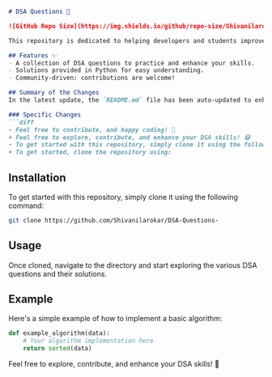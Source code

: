 ```markdown
# DSA Questions 🚀

![GitHub Repo Size](https://img.shields.io/github/repo-size/Shivanilarokar/DSA-Questions-) ![Contributors](https://img.shields.io/github/contributors/Shivanilarokar/DSA-Questions-) ![Issues](https://img.shields.io/github/issues/Shivanilarokar/DSA-Questions-)

This repository is dedicated to helping developers and students improve their skills in Data Structures and Algorithms (DSA) through a collection of curated questions and solutions.

## Features ✨
- A collection of DSA questions to practice and enhance your skills.
- Solutions provided in Python for easy understanding.
- Community-driven: contributions are welcome!

## Summary of the Changes
In the latest update, the `README.md` file has been auto-updated to enhance clarity and provide a better user experience. Key modifications include:

### Specific Changes
```diff
- Feel free to contribute, and happy coding! 🎉
+ Feel free to explore, contribute, and enhance your DSA skills! 😃
- To get started with this repository, simply clone it using the following command:
+ To get started, clone the repository using:
```

## Installation
To get started with this repository, simply clone it using the following command:
```bash
git clone https://github.com/Shivanilarokar/DSA-Questions-
```

## Usage
Once cloned, navigate to the directory and start exploring the various DSA questions and their solutions.

## Example
Here's a simple example of how to implement a basic algorithm:

```python
def example_algorithm(data):
    # Your algorithm implementation here
    return sorted(data)
```

Feel free to explore, contribute, and enhance your DSA skills! 🎉
```